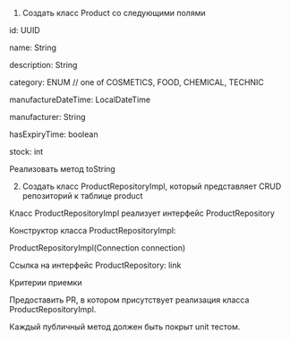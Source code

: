 1. Создать класс Product со следующими полями

id: UUID

name: String

description: String

category: ENUM // one of COSMETICS, FOOD, CHEMICAL, TECHNIC

manufactureDateTime: LocalDateTime

manufacturer: String

hasExpiryTime: boolean

stock: int

Реализовать метод toString

2. Создать класс ProductRepositoryImpl, который представляет CRUD репозиторий к таблице product

Класс ProductRepositoryImpl реализует интерфейс ProductRepository 


Конструктор класса ProductRepositoryImpl:

ProductRepositoryImpl(Connection connection)

Ссылка на интерфейс ProductRepository: link

Критерии приемки

Предоставить PR, в котором присутствует реализация класса ProductRepositoryImpl.

Каждый публичный метод должен быть покрыт unit тестом.